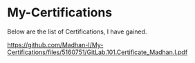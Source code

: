 # My-Certifications
Below are the list of Certifications, I have gained.

https://github.com/Madhan-I/My-Certifications/files/5160751/GitLab.101.Certificate_Madhan.I.pdf
